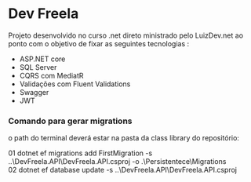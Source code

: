 <h1> Dev Freela </h1>

Projeto desenvolvido no curso .net direto ministrado pelo LuizDev.net ao ponto com o objetivo de fixar as seguintes tecnologias :

<ul>
<li>ASP.NET core</li>
<li>SQL Server</li>
<li>CQRS com MediatR</li>
<li>Validações com Fluent Validations</li>
<li>Swagger</li>
<li>JWT</li>
</ul>

<h3>Comando para gerar migrations</h3>
o path do terminal deverá estar na pasta da class library do repositório:

01 dotnet ef migrations add FirstMigration -s ..\DevFreela.API\DevFreela.API.csproj -o .\Persistentece\Migrations <br/>
02 dotnet ef database update -s  ..\DevFreela.API\DevFreela.API.csproj


